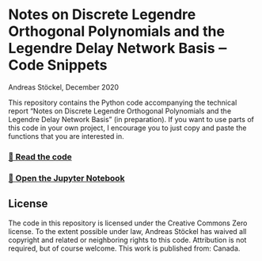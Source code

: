 # Notes on Discrete Legendre Orthogonal Polynomials and the Legendre Delay Network Basis ‒ Code Snippets

Andreas Stöckel, December 2020

This repository contains the Python code accompanying the technical report “Notes on Discrete Legendre Orthogonal Polynomials and the Legendre Delay Network Basis” (in preparation). If you want to use parts of this code in your own project, I encourage you to just copy and paste the functions that you are interested in.

### [📝 Read the code](function_bases.py)

### [📓 Open the Jupyter Notebook](compare_bases.ipynb)

## License

The code in this repository is licensed under the Creative Commons Zero license. To the extent possible under law, Andreas Stöckel has waived all copyright and related or neighboring rights to this code. Attribution is not required, but of course welcome. This work is published from: Canada.
